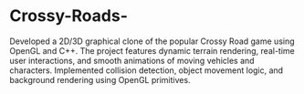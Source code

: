# Crossy-Roads-
Developed a 2D/3D graphical clone of the popular Crossy Road game using OpenGL and C++. The project features dynamic terrain rendering, real-time user interactions, and smooth animations of moving vehicles and characters. Implemented collision detection, object movement logic, and background rendering using OpenGL primitives. 
